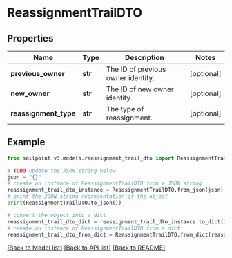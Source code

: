 # ReassignmentTrailDTO


## Properties

Name | Type | Description | Notes
------------ | ------------- | ------------- | -------------
**previous_owner** | **str** | The ID of previous owner identity. | [optional] 
**new_owner** | **str** | The ID of new owner identity. | [optional] 
**reassignment_type** | **str** | The type of reassignment. | [optional] 

## Example

```python
from sailpoint.v3.models.reassignment_trail_dto import ReassignmentTrailDTO

# TODO update the JSON string below
json = "{}"
# create an instance of ReassignmentTrailDTO from a JSON string
reassignment_trail_dto_instance = ReassignmentTrailDTO.from_json(json)
# print the JSON string representation of the object
print(ReassignmentTrailDTO.to_json())

# convert the object into a dict
reassignment_trail_dto_dict = reassignment_trail_dto_instance.to_dict()
# create an instance of ReassignmentTrailDTO from a dict
reassignment_trail_dto_from_dict = ReassignmentTrailDTO.from_dict(reassignment_trail_dto_dict)
```
[[Back to Model list]](../README.md#documentation-for-models) [[Back to API list]](../README.md#documentation-for-api-endpoints) [[Back to README]](../README.md)


